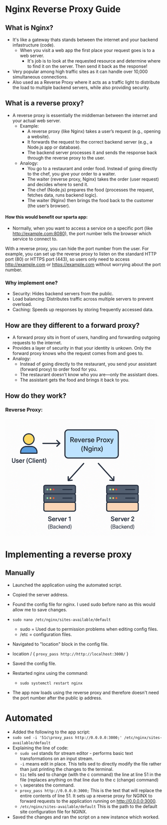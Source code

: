 # Nginx Reverse Proxy Guide

## What is Nginx?
- It's like a gateway thats stands between the internet and your backend infastructure (code).
  - When you visit a web app the first place your request goes is to a web server.
    - It's job is to look at the requested resource and determine where to find it on the server. Then send it back as the response! 
- Very popular among high traffic sites as it can handle over 10,000 simultaneous connections.
- Also used as a Reverse Proxy where it acts as a traffic light to distribute the load to multiple backend servers, while also providing security.

## What is a reverse proxy? 
- A reverse proxy is essentially the middleman between the internet and your actual web server.
  - Example:
    - A reverse proxy (like Nginx) takes a user’s request (e.g., opening a website).
    - It forwards the request to the correct backend server (e.g., a Node.js app or database).
    - The backend server processes it and sends the response back through the reverse proxy to the user.
  - Analogy:
    - You go to a restaurant and order food. Instead of going directly to the chef, you give your order to a waiter.
    - The waiter (reverse proxy, Nginx) takes the order (user request) and decides where to send it.
    - The chef (Node.js) prepares the food (processes the request, fetches data, runs backend logic).
    - The waiter (Nginx) then brings the food back to the customer (the user’s browser).
#### How this would benefit our sparta app:
-  Normally, when you want to access a service on a specific port (like http://example.com:8080), the port number tells the browser which service to connect to.

With a reverse proxy, you can hide the port number from the user. For example, you can set up the reverse proxy to listen on the standard HTTP port (80) or HTTPS port (443), so users only need to access http://example.com or https://example.com without worrying about the port number.
### Why implement one?
- Security: Hides backend servers from the public.
- Load balancing: Distributes traffic across multiple servers to prevent overload.
- Caching: Speeds up responses by storing frequently accessed data.

## How are they different to a forward proxy?
- A forward proxy sits in front of users, handling and forwarding outgoing requests to the internet.
- Provides a layer of security in that your identity is unkown. Only the forward proxy knows who the request comes from and goes to.
- Analogy:
  - Instead of going directly to the restaurant, you send your assistant (forward proxy) to order food for you.
  - The restaurant doesn’t know who you are—only the assistant does.
  - The assistant gets the food and brings it back to you.

## How do they work?
### Reverse Proxy:
![Reverse Proxy Diagram](images/rp%20diagram.png)

# Implementing a reverse proxy

## Manually

- Launched the application using the automated script. 

- Copied the server address.

- Found the config file for nginx. I used sudo before nano as this would allow me to save changes.
- `sudo nano /etc/nginx/sites-available/default`
  - sudo = Used due to permission problems when editing config files.
  - /etc = configuration files.
- Navigated to "location" block in the config file.
- location / {
    ``proxy_pass http://http://localhost:3000/``
        }
- Saved the config file.
- Restarted nginx using the command:
  - `sudo systemctl restart nginx`
- The app now loads using the reverse proxy and therefore doesn't need the port number after the public ip address.

# Automated 

- Added the following to the app script:
- `sudo sed -i '51c\proxy_pass http://0.0.0.0:3000;' /etc/nginx/sites-available/default`
- Explaining the line of code:
  - `sudo sed` stands for stream editor - performs basic text transformations on an input stream.
  - `-i` means edit in place. This tells sed to directly modify the file rather than just printing the changes to the terminal.
  - `51c` tells sed to change (with the c command) the line at line 51 in the file (replaces anything on that line due to the c (change) command)
  - `\` seperates the command.
  - `proxy_pass http://0.0.0.0:3000;` This is the text that will replace the entire contents of line 51. It sets up a reverse proxy for NGINX to forward requests to the application running on http://0.0.0.0:3000.
  - `/etc/nginx/sites-available/default` This is the path to the default site configuration file for NGINX.
- Saved the changes and ran the script on a new instance which worked.